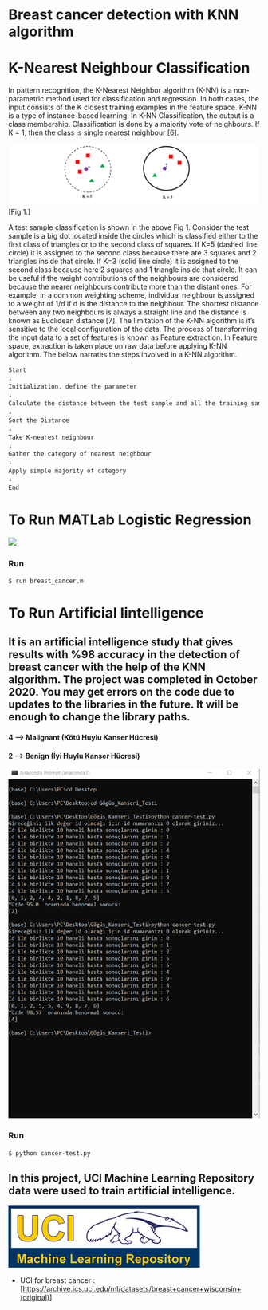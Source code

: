 # Breast cancer detection with KNN algorithm 

# K-Nearest Neighbour Classification
In pattern recognition, the K-Nearest Neighbor algorithm (K-NN) is a non-parametric method used
for classification and regression. In both cases, the input consists of the K closest training examples in the feature
space. K-NN is a type of instance-based learning.
In K-NN Classification, the output is a class membership. Classification is done by a majority vote of
neighbours. If K = 1, then the class is single nearest neighbour [6]. 

![](knn.png) [Fig 1.]

A test sample classification is shown in the above Fig 1. Consider the test sample is a big dot located inside the
circles which is classified either to the first class of triangles or to the second class of squares. If K=5 (dashed line
circle) it is assigned to the second class because there are 3 squares and 2 triangles inside that circle. If K=3 (solid
line circle) it is assigned to the second class because here 2 squares and 1 triangle inside that circle. It can be useful
if the weight contributions of the neighbours are considered because the nearer neighbours contribute more than the
distant ones. For example, in a common weighting scheme, individual neighbour is assigned to a weight of 1/d if
d is the distance to the neighbour. The shortest distance between any two neighbours is always a straight line and the
distance is known as Euclidean distance [7]. The limitation of the K-NN algorithm is it’s sensitive to the local
configuration of the data. The process of transforming the input data to a set of features is known as Feature
extraction. In Feature space, extraction is taken place on raw data before applying K-NN algorithm. The below
narrates the steps involved in a K-NN algorithm.
```sh
Start
↓
Initialization, define the parameter
↓
Calculate the distance between the test sample and all the training samples.
↓
Sort the Distance
↓
Take K-nearest neighbour
↓
Gather the category of nearest neighbour
↓
Apply simple majority of category
↓
End
```

# To Run MATLab Logistic Regression
![](matlab_değerleri_Lojistik_Regresyon.png)


### Run
```sh
$ run breast_cancer.m
```

# To Run Artificial Iintelligence
## It is an artificial intelligence study that gives results with %98 accuracy in the detection of breast cancer with the help of the KNN algorithm. The project was completed in October 2020. You may get errors on the code due to updates to the libraries in the future. It will be enough to change the library paths.
#### 4 --> Malignant (Kötü Huylu Kanser Hücresi)
#### 2 --> Benign (İyi Huylu Kanser Hücresi)
![](cancer-test2.png)

### Run
 ```sh
$ python cancer-test.py
```

## In this project, UCI Machine Learning Repository  data were used to train artificial intelligence.
![](logo-UCI.gif)
- UCI for breast cancer : [https://archive.ics.uci.edu/ml/datasets/breast+cancer+wisconsin+(original)]

